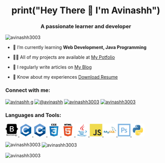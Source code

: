 <h1 align="center">print("Hey There 👋 I'm Avinashh")</h1>
<h3 align="center">A passionate learner and developer</h3>

<p align="left"> <img src="https://komarev.com/ghpvc/?username=avinashh3003&label=Profile%20views&color=0e75b6&style=flat" alt="avinashh3003" /> </p>

- 🌱 I’m currently learning **Web Development, Java Programming**

- 👨‍💻 All of my projects are available at [My Potfolio](https://avinashh.xyz/)

- 📝 I regularly write articles on [My Blog](https://medium.com/@avinashh3003)

- 📄 Know about my experiences [Download Resume](https://avinashh3003.github.io/RESUME/RESUME.pdf)

<h3 align="left">Connect with me:</h3>
<p align="left">
<a href="https://linkedin.com/in/avinashh g" target="blank"><img align="center" src="https://raw.githubusercontent.com/rahuldkjain/github-profile-readme-generator/master/src/images/icons/Social/linked-in-alt.svg" alt="avinashh g" height="30" width="40" /></a>
<a href="https://medium.com/@avinashh" target="blank"><img align="center" src="https://raw.githubusercontent.com/rahuldkjain/github-profile-readme-generator/master/src/images/icons/Social/medium.svg" alt="@avinashh" height="30" width="40" /></a>
<a href="https://www.hackerrank.com/avinashh3003" target="blank"><img align="center" src="https://raw.githubusercontent.com/rahuldkjain/github-profile-readme-generator/master/src/images/icons/Social/hackerrank.svg" alt="avinashh3003" height="30" width="40" /></a>
<a href="https://www.leetcode.com/avinashh3003" target="blank"><img align="center" src="https://raw.githubusercontent.com/rahuldkjain/github-profile-readme-generator/master/src/images/icons/Social/leet-code.svg" alt="avinashh3003" height="30" width="40" /></a>
</p>

<h3 align="left">Languages and Tools:</h3>
<p align="left"> <a href="https://getbootstrap.com" target="_blank" rel="noreferrer"> <img src="https://raw.githubusercontent.com/devicons/devicon/master/icons/bootstrap/bootstrap-plain-wordmark.svg" alt="bootstrap" width="40" height="40"/> </a> <a href="https://www.cprogramming.com/" target="_blank" rel="noreferrer"> <img src="https://raw.githubusercontent.com/devicons/devicon/master/icons/c/c-original.svg" alt="c" width="40" height="40"/> </a> <a href="https://www.w3schools.com/cpp/" target="_blank" rel="noreferrer"> <img src="https://raw.githubusercontent.com/devicons/devicon/master/icons/cplusplus/cplusplus-original.svg" alt="cplusplus" width="40" height="40"/> </a> <a href="https://www.w3schools.com/css/" target="_blank" rel="noreferrer"> <img src="https://raw.githubusercontent.com/devicons/devicon/master/icons/css3/css3-original-wordmark.svg" alt="css3" width="40" height="40"/> </a> <a href="https://www.w3.org/html/" target="_blank" rel="noreferrer"> <img src="https://raw.githubusercontent.com/devicons/devicon/master/icons/html5/html5-original-wordmark.svg" alt="html5" width="40" height="40"/> </a> <a href="https://www.java.com" target="_blank" rel="noreferrer"> <img src="https://raw.githubusercontent.com/devicons/devicon/master/icons/java/java-original.svg" alt="java" width="40" height="40"/> </a> <a href="https://developer.mozilla.org/en-US/docs/Web/JavaScript" target="_blank" rel="noreferrer"> <img src="https://raw.githubusercontent.com/devicons/devicon/master/icons/javascript/javascript-original.svg" alt="javascript" width="40" height="40"/> </a> <a href="https://www.mysql.com/" target="_blank" rel="noreferrer"> <img src="https://raw.githubusercontent.com/devicons/devicon/master/icons/mysql/mysql-original-wordmark.svg" alt="mysql" width="40" height="40"/> </a> <a href="https://www.photoshop.com/en" target="_blank" rel="noreferrer"> <img src="https://raw.githubusercontent.com/devicons/devicon/master/icons/photoshop/photoshop-line.svg" alt="photoshop" width="40" height="40"/> </a> <a href="https://www.python.org" target="_blank" rel="noreferrer"> <img src="https://raw.githubusercontent.com/devicons/devicon/master/icons/python/python-original.svg" alt="python" width="40" height="40"/> </a> </p>

<p><img align="left" src="https://github-readme-stats.vercel.app/api/top-langs?username=avinashh3003&show_icons=true&locale=en&layout=compact" alt="avinashh3003" /></p>

<p>&nbsp;<img align="center" src="https://github-readme-stats.vercel.app/api?username=avinashh3003&show_icons=true&locale=en" alt="avinashh3003" /></p>

<p><img align="center" src="https://github-readme-streak-stats.herokuapp.com/?user=avinashh3003&" alt="avinashh3003" /></p>
